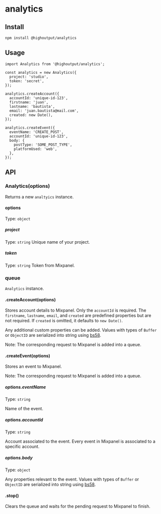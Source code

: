 # analytics

## Install
```
npm install @highoutput/analytics
```

## Usage
```
import Analytics from '@highoutput/analytics';

const analytics = new Analytics({
  project: 'studio',
  token: 'secret',
});

analytics.createAccount({
  accountId: 'unique-id-123',
  firstname: 'juan',
  lastname: 'bautista',
  email: 'juan.bautista@mail.com',
  created: new Date(),
});

analytics.createEvent({
  eventName: 'CREATE_POST',
  accountId: 'unique-id-123',
  body: {
    postType: 'SOME_POST_TYPE',
    platformUsed: 'web',
  },
});
```

## API
### Analytics(options)
Returns a new `analtyics` instance.

#### options
Type: `object`

##### project
Type: `string`
Unique name of your project.

##### token
Type: `string`
Token from Mixpanel.

### queue
`Analytics` instance.

#### .createAccount(options)
Stores account details to Mixpanel. Only the `accountId` is required. The `firstname`, `lastname`, `email`, and `created` are predefined properties but are not required. If `created` is omitted, it defaults to `new Date()`.

Any additional custom properties can be added. Values with types of `Buffer` or `ObjectID` are serialized into string using [bs58](https://www.npmjs.com/package/bs58).

Note: The corresponding request to Mixpanel is added into a queue.

#### .createEvent(options)
Stores an event to Mixpanel.

Note: The corresponding request to Mixpanel is added into a queue.

##### options.eventName
Type: `string`

Name of the event.

##### options.accountId
Type: `string`

Account associated to the event. Every event in Mixpanel is associated to a specific account.

##### options.body
Type: `object`

Any properties relevant to the event. Values with types of `Buffer` or `ObjectID` are serialized into string using [bs58](https://www.npmjs.com/package/bs58).

#### .stop()
Clears the queue and waits for the pending request to Mixpanel to finish.
